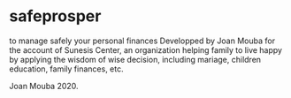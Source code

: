 # safeprosper
to manage safely your personal finances
Developped by Joan Mouba for the account of Sunesis Center, 
an organization helping family to live happy by applying the 
wisdom of wise decision, including mariage, children education, 
family finances, etc. 

Joan Mouba 2020.
